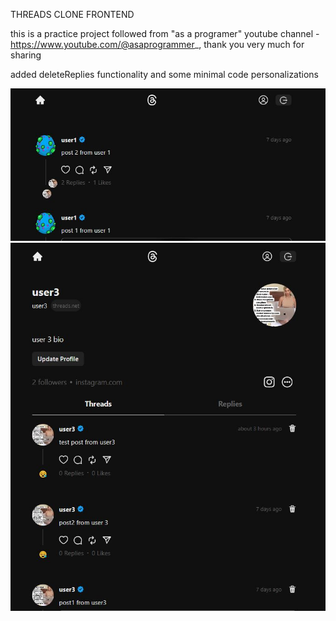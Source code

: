 THREADS CLONE FRONTEND

this is a practice project followed from "as a programer" youtube channel -https://www.youtube.com/@asaprogrammer_, thank you very much for sharing

added deleteReplies functionality and some minimal code personalizations

![Alt text](public/HomePageLoggedIn.JPG)
![Alt text](public/ownProfilePage.JPG)
